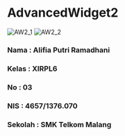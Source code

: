 # AdvancedWidget2

![AW2_1](http://s11.postimg.org/igalmpmnn/AW2_1.png)
![AW2_2](http://s14.postimg.org/4l89qvak1/AW2_2.png)

### Nama    : Alifia Putri Ramadhani
### Kelas   : XIRPL6
### No      : 03
### NIS     : 4657/1376.070
### Sekolah : SMK Telkom Malang

